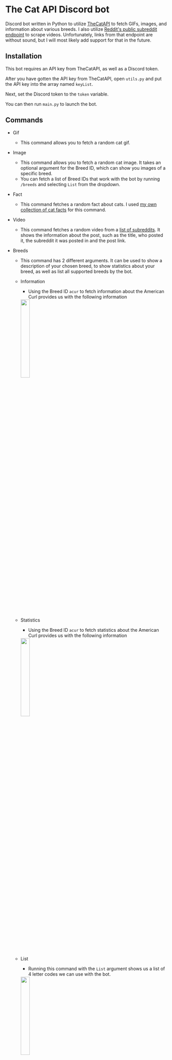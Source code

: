 # The Cat API Discord bot

Discord bot written in Python to utilize [TheCatAPI](https://thecatapi.com/) to fetch GIFs, images, and information about various breeds. I also utilize [Reddit's public subreddit endpoint](https://www.reddit.com/r/IllegallySmolCats.json?sort=hot&t=day&limit=100) to scrape videos. Unfortunately, links from that endpoint are without sound, but I will most likely add support for that in the future.

## Installation

This bot requires an API key from TheCatAPI, as well as a Discord token.

After you have gotten the API key from TheCatAPI, open `utils.py` and put the API key into the array named `keyList`.

Next, set the Discord token to the `token` variable.

You can then run `main.py` to launch the bot.

## Commands

- Gif
  - This command allows you to fetch a random cat gif.

- Image
  - This command allows you to fetch a random cat image. It takes an optional argument for the Breed ID, which can show you images of a specific breed.
  - You can fetch a list of Breed IDs that work with the bot by running `/breeds` and selecting `List` from the dropdown.

- Fact
  - This command fetches a random fact about cats. I used [my own collection of cat facts](https://gist.githubusercontent.com/paintingofblue/657d0c4d1202374889ce4a98a6b7f35f/raw/catfacts.txt) for this command.

- Video
  - This command fetches a random video from a [list of subreddits](https://github.com/paintingofblue/thecatapi-discord-bot/blob/main/API.py#L7). It shows the information about the post, such as the title, who posted it, the subreddit it was posted in and the post link.

- Breeds
  - This command has 2 different arguments. It can be used to show a description of your chosen breed, to show statistics about your breed, as well as list all supported breeds by the bot.
  - Information
    - Using the Breed ID `acur` to fetch information about the American Curl provides us with the following information

    <!-- markdownlint-disable-next-line no-inline-html -->
    <img style="width: 25%;" src="https://user-images.githubusercontent.com/90877067/209638911-d472e143-e587-4204-ab6f-9868d5757426.png">

  - Statistics
    - Using the Breed ID `acur` to fetch statistics about the American Curl provides us with the following information

    <!-- markdownlint-disable-next-line no-inline-html -->
    <img style="width: 25%;" src="https://user-images.githubusercontent.com/90877067/209639566-cb087fc9-1139-4444-88fb-3ad9caf4a983.png">

  - List
    - Running this command with the `List` argument shows us a list of 4 letter codes we can use with the bot.

    <!-- markdownlint-disable-next-line no-inline-html -->
    <img style="width: 25%;" src="https://user-images.githubusercontent.com/90877067/209639799-ff3489e7-0e84-4bdd-b790-8044894380e9.png">

- Schedule
  - This command allows you to add a Discord webhook to the hourly cat photo schedule I've created. It features 3 arguments, which allow you to either add a webhook, remove it, or view the current webhook added to the schedule.

- Help
  - This command basically sends a short version of this.

